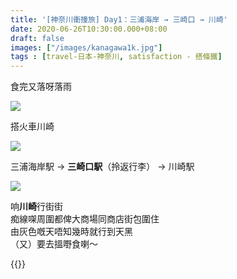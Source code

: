 ```yaml
---
title: '[神奈川衝撞旅] Day1：三浦海岸 → 三崎口 → 川崎'
date: 2020-06-26T10:30:00.000+08:00
draft: false
images: ["/images/kanagawa1k.jpg"]
tags : [travel-日本-神奈川, satisfaction - 搭條鐵]
---
```


食完又落呀落雨

![](/images/kanagawa1k1.jpg)

搭火車川崎

![](/images/kanagawa1k.jpg)

三浦海岸駅 → **三崎口駅**（拎返行李） → 川崎駅

![](/images/kanagawa1k2.jpg)

响**川崎**行街街  
痴線㗎周圍都俾大商場同商店街包圍住  
由灰色嘅天唔知幾時就行到天黑  
（又）要去搵嘢食喇～


{{<kanagawa>}}
